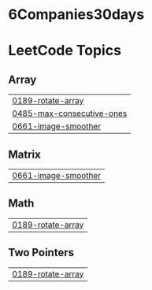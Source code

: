 # 6Companies30days
<!---LeetCode Topics Start-->
# LeetCode Topics
## Array
|  |
| ------- |
| [0189-rotate-array](https://github.com/Sameer-Kadu/6Companies30days/tree/master/0189-rotate-array) |
| [0485-max-consecutive-ones](https://github.com/Sameer-Kadu/6Companies30days/tree/master/0485-max-consecutive-ones) |
| [0661-image-smoother](https://github.com/Sameer-Kadu/6Companies30days/tree/master/0661-image-smoother) |
## Matrix
|  |
| ------- |
| [0661-image-smoother](https://github.com/Sameer-Kadu/6Companies30days/tree/master/0661-image-smoother) |
## Math
|  |
| ------- |
| [0189-rotate-array](https://github.com/Sameer-Kadu/6Companies30days/tree/master/0189-rotate-array) |
## Two Pointers
|  |
| ------- |
| [0189-rotate-array](https://github.com/Sameer-Kadu/6Companies30days/tree/master/0189-rotate-array) |
<!---LeetCode Topics End-->

